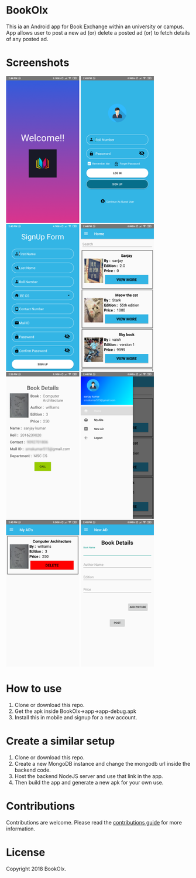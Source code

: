 # BookOlx
 This ia an Android app for Book Exchange within an university or campus. App allows user to post a new ad (or) delete a posted ad (or) to fetch details of any posted ad. 

# Screenshots
<div>
<img src="images/loading.png" alt="phone image" width="200px" />
<img src="images/login.png" alt="phone image" width="200px" />
<img src="images/signup.png" alt="phone image" width="200px" />
<img src="images/home.png" alt="phone image" width="200px" />
<img src="images/details.png" alt="phone image" width="200px" />
<img src="images/navigation.png" alt="phone image" width="200px" />
<img src="images/my_ad.png" alt="phone image" width="200px" />
<img src="images/new_ad.png" alt="phone image" width="200px" />
</div>

# How to use
1. Clone or download this repo.
2. Get the apk inside BookOlx->app->app-debug.apk
3. Install this in mobile and signup for a new account.

# Create a similar setup
1. Clone or download this repo.
2. Create a new MongoDB instance and change the mongodb url inside the backend code.
3. Host the backend NodeJS server and use that link in the app.
4. Then build the app and generate a new apk for your own use.

# Contributions
Contributions are welcome. Please read the [contributions guide](CONTRIBUTING.md) for more information.

# License
Copyright 2018 BookOlx.